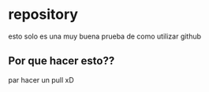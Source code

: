 # repository

esto solo es una muy buena prueba de como utilizar github

## Por que hacer esto??

par hacer un pull xD
